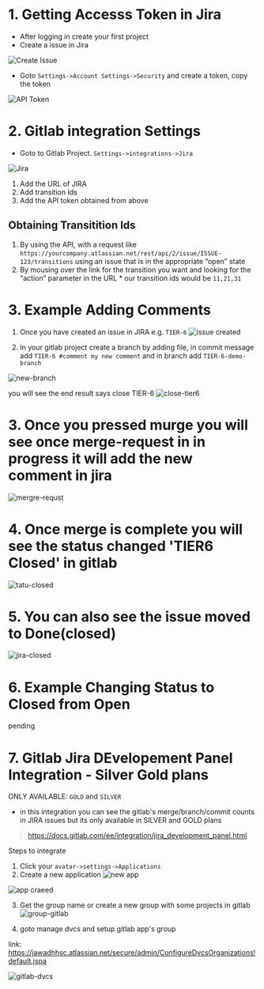 # 1. Getting Accesss Token in Jira
 * After logging in create your first project
 * Create a issue in Jira
 
 ![Create Issue](https://github.com/jawad1989/GitLab101/blob/master/Jenkins-Integration/images/create-issue.PNG)
 
 * Goto `Settings->Account Settings->Security` and create a token, copy the token 
 
 ![API Token](https://github.com/jawad1989/GitLab101/blob/master/Jenkins-Integration/images/api-token.PNG)
 
 
# 2. Gitlab integration Settings
  * Goto to Gitlab Project. `Settings->integrations->Jira`
  
  ![Jira](https://github.com/jawad1989/GitLab101/blob/master/Jenkins-Integration/images/gitlab-integration.PNG)
  
  1. Add the URL of JIRA 
  2. Add transition Ids
  3. Add the API token obtained from above
  
  ## Obtaining Transitition Ids
  
  1. By using the API, with a request like `https://yourcompany.atlassian.net/rest/api/2/issue/ISSUE-123/transitions` using an issue that is  in the appropriate “open” state
  2. By mousing over the link for the transition you want and looking for the “action” parameter in the URL
    * our transition ids would be `11,21,31`
 
# 3. Example Adding Comments
   1.  Once you have created an issue in JIRA e.g. `TIER-6`
 ![issue created](https://github.com/jawad1989/GitLab101/blob/master/Jenkins-Integration/images/issue-created.PNG)
 
 2.  In your gitlab project create a branch by adding file, in commit message add `TIER-6 #comment my new comment` and in branch add `TIER-6-demo-branch`
 
 ![new-branch](https://github.com/jawad1989/GitLab101/blob/master/Jenkins-Integration/images/add-new-commit.PNG)
 
 you will see the end result says close TIER-6 
 ![close-tier6](https://github.com/jawad1989/GitLab101/blob/master/Jenkins-Integration/images/merge-request.PNG)
 
#  3. Once you pressed murge you will see once merge-request in in progress it will add the new comment in jira
 
 ![mergre-requst](https://github.com/jawad1989/GitLab101/blob/master/Jenkins-Integration/images/commit-tier6.PNG)
 
#  4. Once merge is complete you will see the status changed 'TIER6 Closed' in gitlab
 ![tatu-closed](https://github.com/jawad1989/GitLab101/blob/master/Jenkins-Integration/images/closed-tier6-gitlab.PNG)
 
#  5. You can also see the issue moved to Done(closed)
 ![jira-closed](https://github.com/jawad1989/GitLab101/blob/master/Jenkins-Integration/images/closed-jira.PNG)
 
# 6. Example Changing Status to Closed from Open
pending 

# 7. Gitlab Jira DEvelopement Panel Integration - Silver Gold plans
ONLY AVAILABLE: `GOLD` and `SILVER`

* in this integration you can see the gitlab's merge/branch/commit counts in JIRA issues but its only available in SILVER and GOLD plans
> https://docs.gitlab.com/ee/integration/jira_development_panel.html

Steps to integrate

1. Click your `avatar->settings->Applications`
2. Create a new application
  ![new app](https://github.com/jawad1989/GitLab101/blob/master/Jenkins-Integration/images/create-a-application-2.PNG)
  
  ![app craeed](https://github.com/jawad1989/GitLab101/blob/master/Jenkins-Integration/images/create-a-application.PNG)
  
3. Get the group name or create a new group with some projects in gitlab
![group-gitlab](https://github.com/jawad1989/GitLab101/blob/master/Jenkins-Integration/images/create-a-group.PNG)

4. goto manage dvcs and setup gitlab app's group

link: https://jawadhhsc.atlassian.net/secure/admin/ConfigureDvcsOrganizations!default.jspa

![gitlab-dvcs](https://github.com/jawad1989/GitLab101/blob/master/Jenkins-Integration/images/manage-dvs.PNG)

